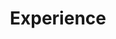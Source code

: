 ---
title: 'Experience'
jobs:
  - role: 'Software Engineer'
    company: 'Tech Corp'
    period: '2022 - Present'
    description: 'Developed and maintained web applications using React and Node.js. Collaborated with cross-functional teams to deliver high-quality software products.'
  - role: 'Junior Web Developer'
    company: 'Startup Inc.'
    period: '2020 - 2022'
    description: 'Assisted in building responsive user interfaces and fixing bugs. Gained hands-on experience with modern frontend frameworks and version control systems like Git.'
---